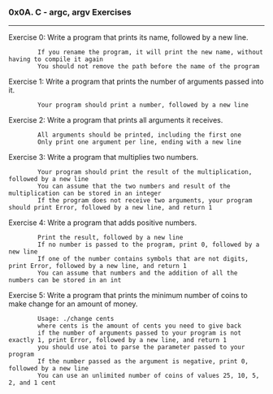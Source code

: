 ### 0x0A. C - argc, argv Exercises
---
Exercise 0: Write a program that prints its name, followed by a new line.

            If you rename the program, it will print the new name, without having to compile it again
            You should not remove the path before the name of the program

Exercise 1: Write a program that prints the number of arguments passed into it.

            Your program should print a number, followed by a new line

Exercise 2: Write a program that prints all arguments it receives.

            All arguments should be printed, including the first one
            Only print one argument per line, ending with a new line

Exercise 3: Write a program that multiplies two numbers.

            Your program should print the result of the multiplication, followed by a new line
            You can assume that the two numbers and result of the multiplication can be stored in an integer
            If the program does not receive two arguments, your program should print Error, followed by a new line, and return 1

Exercise 4: Write a program that adds positive numbers.

            Print the result, followed by a new line
            If no number is passed to the program, print 0, followed by a new line
            If one of the number contains symbols that are not digits, print Error, followed by a new line, and return 1
            You can assume that numbers and the addition of all the numbers can be stored in an int

Exercise 5: Write a program that prints the minimum number of coins to make change for an amount of money.

            Usage: ./change cents
            where cents is the amount of cents you need to give back
            if the number of arguments passed to your program is not exactly 1, print Error, followed by a new line, and return 1
            you should use atoi to parse the parameter passed to your program
            If the number passed as the argument is negative, print 0, followed by a new line
            You can use an unlimited number of coins of values 25, 10, 5, 2, and 1 cent

